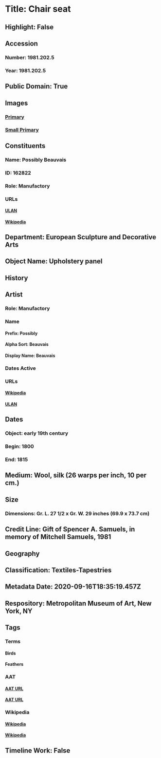 # Title: Chair seat
## Highlight: False
## Accession
### Number: 1981.202.5
### Year: 1981.202.5
## Public Domain: True
## Images
### [Primary](https://images.metmuseum.org/CRDImages/es/original/225782.jpg)
### [Small Primary](https://images.metmuseum.org/CRDImages/es/web-large/225782.jpg)
## Constituents
### Name: Possibly Beauvais
### ID: 162822
### Role: Manufactory
### URLs
#### [ULAN](http://vocab.getty.edu/page/ulan/500110803)
#### [Wikipedia](https://www.wikidata.org/wiki/Q2566130)
## Department: European Sculpture and Decorative Arts
## Object Name: Upholstery panel
## History
## Artist
### Role: Manufactory
### Name
#### Prefix: Possibly
#### Alpha Sort: Beauvais
#### Display Name: Beauvais
### Dates Active
### URLs
#### [Wikipedia](https://www.wikidata.org/wiki/Q2566130)
#### [ULAN](http://vocab.getty.edu/page/ulan/500110803)
## Dates
### Object: early 19th century
### Begin: 1800
### End: 1815
## Medium: Wool, silk (26 warps per inch, 10 per cm.)
## Size
### Dimensions: Gr. L. 27 1/2 x Gr. W. 29 inches (69.9 x 73.7 cm)
## Credit Line: Gift of Spencer A. Samuels, in memory of Mitchell Samuels, 1981
## Geography
## Classification: Textiles-Tapestries
## Metadata Date: 2020-09-16T18:35:19.457Z
## Respository: Metropolitan Museum of Art, New York, NY
## Tags
### Terms
#### Birds
#### Feathers
### AAT
#### [AAT URL](http://vocab.getty.edu/page/aat/300266506)
#### [AAT URL](http://vocab.getty.edu/page/aat/300400474)
### Wikipedia
#### [Wikipedia]()
#### [Wikipedia]()
## Timeline Work: False